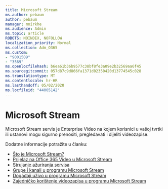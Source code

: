 ```yaml
---
title: Microsoft Stream
ms.author: pebaum
author: pebaum
manager: mnirkhe
ms.audience: Admin
ms.topic: article
ROBOTS: NOINDEX, NOFOLLOW
localization_priority: Normal
ms.collection: Adm_O365
ms.custom:
- "9001509"
- "3569"
ms.openlocfilehash: b6ea61b36b9577c38bf8fe3a09e2b32569aa6f45
ms.sourcegitcommit: 057d87c9d866fa1371d02350420d13774545c028
ms.translationtype: MT
ms.contentlocale: hr-HR
ms.lasthandoff: 05/02/2020
ms.locfileid: "44005142"
---
```

# <a name="microsoft-stream"></a>Microsoft Stream

Microsoft Stream servis je Enterprise Video na kojem korisnici u vašoj tvrtki ili ustanovi mogu sigurno prenositi, pregledavati i dijeliti videozapise. 

Dodatne informacije potražite u članku:

- [Što je Microsoft Stream?](https://docs.microsoft.com/stream/overview)
- [Prijelaz na Office 365 Video u Microsoft Stream](https://docs.microsoft.com/stream/migrate-from-office-365)
- [Strujanje ažuriranja servisa](https://techcommunity.microsoft.com/t5/microsoft-stream-service-updates/bd-p/StreamAnnouncements)
- [Grupe i kanali u programu Microsoft Stream](https://docs.microsoft.com/stream/groups-channels-organization)
- [Događaji uživo u programu Microsoft Stream](https://docs.microsoft.com/stream/live-event-overview)
- [Zajedničko korištenje videozapisa u programu Microsoft Stream](https://docs.microsoft.com/stream/portal-share-video)
